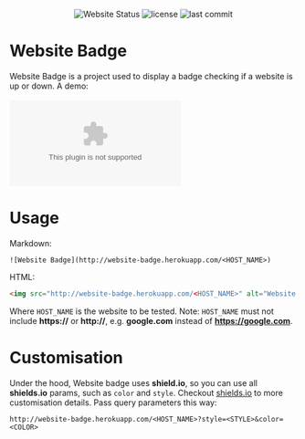 <p align="center">
    <img alt="Website Status" src="http://website-badge.herokuapp.com/website-badge.herokuapp.com" />
    <img src="https://img.shields.io/github/license/tales-garcia/website-badge" alt="license" />
    <img src="https://img.shields.io/github/last-commit/tales-garcia/website-badge?logo=git" alt="last commit" />
</p>

# Website Badge
Website Badge is a project used to display a badge checking if a website is up or down. A demo:<br><br>
![website-badge](http://website-badge.herokuapp.com/website-badge.herokuapp.com)

# Usage
Markdown:
```
![Website Badge](http://website-badge.herokuapp.com/<HOST_NAME>)
```
HTML:
```html
<img src="http://website-badge.herokuapp.com/<HOST_NAME>" alt="Website Badge" />
```
Where `HOST_NAME` is the website to be tested. Note: `HOST_NAME` must not include **https://** or **http://**, e.g. **google.com** instead of **https://google.com**.

# Customisation

Under the hood, Website badge uses **shield.io**, so you can use all **shields.io** params, such as `color` and `style`. Checkout [shields.io](https://shields.io) to more customisation details. Pass query parameters this way:
```
http://website-badge.herokuapp.com/<HOST_NAME>?style=<STYLE>&color=<COLOR>
```
